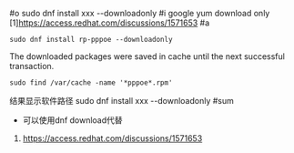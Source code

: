 #o
sudo dnf install xxx --downloadonly
#i
google yum download only
[1]https://access.redhat.com/discussions/1571653
#a
```
sudo dnf install rp-pppoe --downloadonly
```
The downloaded packages were saved in cache until the next successful
transaction.
```
sudo find /var/cache -name '*pppoe*.rpm'
```
结果显示软件路径
sudo dnf install xxx --downloadonly
#sum
- 可以使用dnf download代替
1. https://access.redhat.com/discussions/1571653
